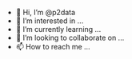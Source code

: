- 👋 Hi, I’m @p2data
- 👀 I’m interested in ...
- 🌱 I’m currently learning ...
- 💞️ I’m looking to collaborate on ...
- 📫 How to reach me ...

<!---
p2data/p2data is a ✨ special ✨ repository because its `README.md` (this file) appears on your GitHub profile.
You can click the Preview link to take a look at your changes.
--->
